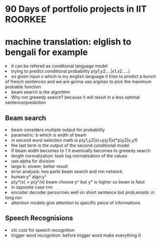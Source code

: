 <h1>90 Days of portfolio projects in IIT ROORKEE</h1>
<h1>machine translation: elglish to bengali for example</h1>
<li>it can be refered as conditional language model</li>
<li>trying to predict conditional probability p(y1,y2....|x1,x2.....) </li>
<li> so given input x which is my english language it tries to predict a bunch of french sentences and we are gonna use argmax to pick the maximum probable function </li>
<li>beam search is the algorithm</li>
<li>Why not greeedy search? because it will result in a less optimal sentence/prediction</li>
<h2>Beam search</h2>
<li>beam considers multiple output for probability</li>
<li>parametric: b which is width of beam</li>
<li>in second word selection math is p(y1,y2|x)=p(y1|x)*p(y2|x,y1)</li>
<li>the last term is the output of the second conditional model</li>
<li>If beam width becomes to 1 it eventually becomes to greeedy search</li>
<li>length normalization: took log normalization of the values </li>
<li>use alpha for division </li>
<li>large b: slower, better result</li>
<li>error analysis: two parts beam search and rnn network</li>
<li>human:y* algo:y^ </li>
<li>p(y*/x) > p(y^/x) beam choose y^ but y* is higher so beam is falut</li>
<li>in opposite case rnn</li>
<li>encoder decoder persormes well on short sentence but prob;ematic in long run</li>
<li>attention models give attention to specific peice of informations </li>
<h2>Speech Recognisions</h2>
<li>ctc cost for speech recognition</li>
<li>trigger word recognition: before trigger word make everything 0</li>    
